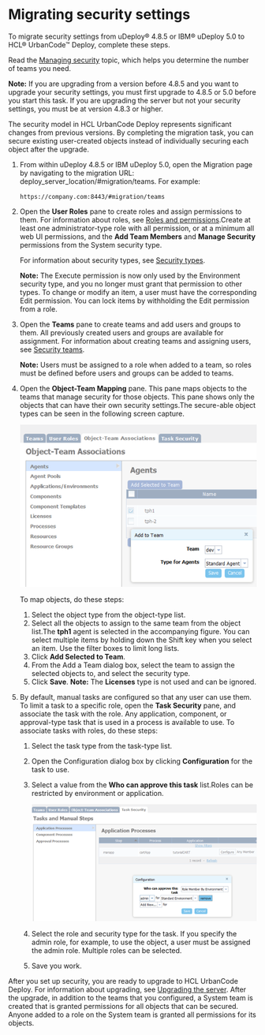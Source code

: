 # Migrating security settings

To migrate security settings from uDeploy® 4.8.5 or IBM® uDeploy 5.0 to HCL® UrbanCode™ Deploy, complete these steps.

Read the [Managing security](../../com.ibm.udeploy.admin.doc/topics/security_ch.md) topic, which helps you determine the number of teams you need.

**Note:** If you are upgrading from a version before 4.8.5 and you want to upgrade your security settings, you must first upgrade to 4.8.5 or 5.0 before you start this task. If you are upgrading the server but not your security settings, you must be at version 4.8.3 or higher.

The security model in HCL UrbanCode Deploy represents significant changes from previous versions. By completing the migration task, you can secure existing user-created objects instead of individually securing each object after the upgrade.

1.  From within uDeploy 4.8.5 or IBM uDeploy 5.0, open the Migration page by navigating to the migration URL: deploy\_server\_location/\#migration/teams. For example:

    ```
    https://company.com:8443/#migration/teams
    ```

2.  Open the **User Roles** pane to create roles and assign permissions to them. For information about roles, see [Roles and permissions](../../com.ibm.udeploy.admin.doc/topics/security_roles.md).Create at least one administrator-type role with all permission, or at a minimum all web UI permissions, and the **Add Team Members** and **Manage Security** permissions from the System security type.

    For information about security types, see [Security types](../../com.ibm.udeploy.admin.doc/topics/security_types.md).

    **Note:** The Execute permission is now only used by the Environment security type, and you no longer must grant that permission to other types. To change or modify an item, a user must have the corresponding Edit permission. You can lock items by withholding the Edit permission from a role.

3.  Open the **Teams** pane to create teams and add users and groups to them. All previously created users and groups are available for assignment. For information about creating teams and assigning users, see [Security teams](../../com.ibm.udeploy.admin.doc/topics/security_teams.md). 

    **Note:** Users must be assigned to a role when added to a team, so roles must be defined before users and groups can be added to teams.

4.  Open the **Object-Team Mapping** pane. This pane maps objects to the teams that manage security for those objects. This pane shows only the objects that can have their own security settings.The secure-able object types can be seen in the following screen capture.

    ![Specifying the teams that manage security for objects](../images/security_migrate.png)

    To map objects, do these steps:

    1.  Select the object type from the object-type list. 
    2.  Select all the objects to assign to the same team from the object list.The **tph1** agent is selected in the accompanying figure. You can select multiple items by holding down the Shift key when you select an item. Use the filter boxes to limit long lists.
    3.  Click **Add Selected to Team**. 
    4.  From the Add a Team dialog box, select the team to assign the selected objects to, and select the security type.
    5.  Click **Save**.
    **Note:** The **Licenses** type is not used and can be ignored.

5.  By default, manual tasks are configured so that any user can use them. To limit a task to a specific role, open the **Task Security** pane, and associate the task with the role. Any application, component, or approval-type task that is used in a process is available to use. To associate tasks with roles, do these steps:
    1.  Select the task type from the task-type list. 
    2.  Open the Configuration dialog box by clicking **Configuration** for the task to use.
    3.  Select a value from the **Who can approve this task** list.Roles can be restricted by environment or application.

        ![Associating a task with a role](../images/security_migrate2.png)

    4.  Select the role and security type for the task. If you specify the admin role, for example, to use the object, a user must be assigned the admin role. Multiple roles can be selected.
    5.  Save you work.

After you set up security, you are ready to upgrade to HCL UrbanCode Deploy. For information about upgrading, see [Upgrading the server](upgradeInstall.md#). After the upgrade, in addition to the teams that you configured, a System team is created that is granted permissions for all objects that can be secured. Anyone added to a role on the System team is granted all permissions for its objects.

